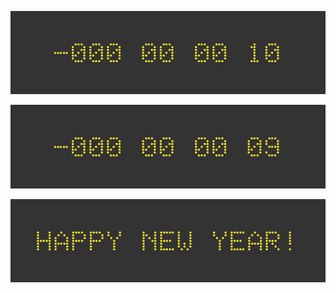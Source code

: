 ![alt text](https://github.com/hietjmo/altere/blob/main/countdown/frame0002.png?raw=true)

![alt text](https://github.com/hietjmo/altere/blob/main/countdown/frame0020.png?raw=true)

![alt text](https://github.com/hietjmo/altere/blob/main/countdown/frame0200.png?raw=true)

